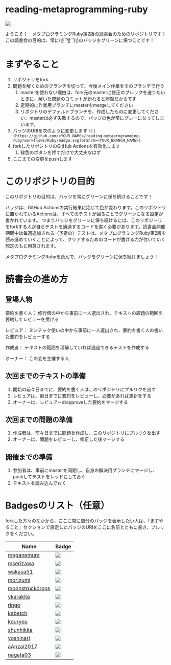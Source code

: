 # reading-metaprogramming-ruby

![](https://github.com/RyochanUedasan/reading-metaprogramming-ruby/workflows/Ruby/badge.svg?branch=solve)

ようこそ！　メタプログラミングRuby第2版の読書会のためのリポジトリです！
この読書会の目的は、常に(☝ ՞ਊ ՞)☝のバッジをグリーンに保つことです！

# まずやること

1. リポジトリをfork
2. 問題を解くためのブランチを切って、今後メイン作業をそのブランチで行う
    1. masterを使わない理由は、fork元のmasterに修正のプルリクを送りたいときに、解いた問題のコミットが紛れると邪魔だからです
    2. 定期的に作業用ブランチにmasterをmergeしてください
    3. リポジトリのデフォルトブランチを、作成したものに変更してください。masterは必ず失敗するので、バッジの色が常にグレーになってしまいます。
3. バッジのURIを次のように変更します `![](https://github.com/<YOUR_NAME>/reading-metaprogramming-ruby/workflows/Ruby/badge.svg?branch=<YOUR_BRANCH_NAME>)`
4. forkしたリポジトリのGitHub Actionsを有効化します
    1. 緑色のボタンを押すだけで大丈夫なはず
5. ここまでの変更をpushします

# このリポジトリの目的

このリポジトリの目的は、バッジを常にグリーンに保ち続けることです！

バッジは、GitHub Actionsの実行結果に応じて色が変わります。このリポジトリに置かれているActionsは、すべてのテストが回ることでグリーンになる設定が書かれています。
つまりバッジをグリーンに保ち続けるには、このリポジトリをforkする人が自らテストを通過するコードを書く必要があります。読書会開催期間中は毎週追加される（予定の）テストは、メタプログラミングRuby第2版を読み進めていくことによって、クリアするためのコードが書ける力が付いていく想定のもと用意されます。

メタプログラミングRubyを読んで、バッジをグリーンに保ち続けましょう！

# 読書会の進め方

## 登場人物

要約を書く人： 修行僧の中から事前に一人選出され、テキストの課題の範囲を要約してレビューを受ける

レビュア： ヌンチャク使いの中から事前に一人選出され、要約を書く人の書いた要約をレビューする

作成者： テキストの範囲を理解していれば通過できるテストを作成する

オーナー： この会を主催する人


## 次回までのテキストの準備

1. 開始の前々日までに、要約を書く人はこのリポジトリにプルリクを出す
2. レビュアは、前日までに要約をレビューし、必要があれば更新をする
3. オーナーは、レビュアーのapproveした要約をマージする

## 次回までの問題の準備

1. 作成者は、前々日までに問題を作成し、このリポジトリにプルリクを出す
2. オーナーは、問題をレビューし、修正した後マージする

## 開催までの準備

1. 参加者は、事前にmasterを同期し、自身の解決用ブランチにマージし、pushしてテストをレッドにしておく
2. テキストを読み込んでおく

# Badgesのリスト（任意）

forkした方々のなかから、ここに常に自分のバッジを表示したい人は、「まずやること」セクションで設定したバッジのURIをここに名前とともに書き、プルリクをください。

| Name | Badge |
| ---- | ----- |
| [meganemura](https://github.com/meganemura) | [![](https://github.com/meganemura/reading-metaprogramming-ruby/workflows/Ruby/badge.svg?branch=solve)](https://github.com/meganemura/reading-metaprogramming-ruby) |
| [mserizawa](https://github.com/mserizawa) | [![](https://github.com/mserizawa/reading-metaprogramming-ruby/workflows/Ruby/badge.svg?branch=answer)](https://github.com/mserizawa/reading-metaprogramming-ruby) |
| [wakasa51](https://github.com/wakasa51) | [![](https://github.com/wakasa51/reading-metaprogramming-ruby/workflows/Ruby/badge.svg?branch=solve)](https://github.com/wakasa51/reading-metaprogramming-ruby) |
| [morizumi](https://github.com/t-mori23) | [![](https://github.com/t-mori23/reading-metaprogramming-ruby/workflows/Ruby/badge.svg?branch=kotae)](https://github.com/t-mori23/reading-metaprogramming-ruby) |
| [moonstruckdrops](https://github.com/moonstruckdrops) | [![](https://github.com/moonstruckdrops/reading-metaprogramming-ruby/workflows/Ruby/badge.svg?branch=solve)](https://github.com/moonstruckdrops/reading-metaprogramming-ruby) |
| [ykarakita](https://github.com/ykarakita) | [![](https://github.com/ykarakita/reading-metaprogramming-ruby/workflows/Ruby/badge.svg?branch=solve)](https://github.com/ykarakita/reading-metaprogramming-ruby) |
| [ringo](https://github.com/aomoriringo) | [![](https://github.com/aomoriringo/reading-metaprogramming-ruby/workflows/Ruby/badge.svg?branch=solve)](https://github.com/aomoriringo/reading-metaprogramming-ruby) |
| [kabetch](https://github.com/MasafumiKabe) | [![](https://github.com/MasafumiKabe/reading-metaprogramming-ruby/workflows/Ruby/badge.svg?branch=solve)](https://github.com/MasafumiKabe/reading-metaprogramming-ruby) |
| [kouryou](https://github.com/kouryou) | [![](https://github.com/kouryou/reading-metaprogramming-ruby/workflows/Ruby/badge.svg?branch=solve)](https://github.com/kouryou/reading-metaprogramming-ruby) |
| [shunhikita](https://github.com/shunhikita) | [![](https://github.com/shunhikita/reading-metaprogramming-ruby/workflows/Ruby/badge.svg?branch=solve)](https://github.com/shunhikita/reading-metaprogramming-ruby) |
| [yoshinarl](https://github.com/shunhikita) | [![](https://github.com/yoshinarl/reading-metaprogramming-ruby/workflows/Ruby/badge.svg?branch=yoshinarl-reading)](https://github.com/yoshinarl/reading-metaprogramming-ruby) |
| [aAnzai2017](https://github.com/aAnzai2017) | [![](https://github.com/aAnzai2017/reading-metaprogramming-ruby/workflows/Ruby/badge.svg?branch=yatteiki)](https://github.com/aAnzai2017/reading-metaprogramming-ruby) |
| [nagata03](https://github.com/nagata03) | [![](https://github.com/nagata03/reading-metaprogramming-ruby/workflows/Ruby/badge.svg?branch=work)](https://github.com/nagata03/reading-metaprogramming-ruby) |
